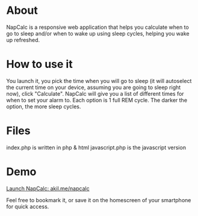 # About
NapСalc is a responsive web application that helps you calculate when to go to sleep and/or when to wake up using sleep cycles, helping you wake up refreshed. 

# How to use it
You launch it, you pick the time when you will go to sleep (it will autoselect the current time on your device, assuming you are going to sleep right now), click "Calculate". NapCalc will give you a list of different times for when to set your alarm to. Each option is 1 full REM cycle. The darker the option, the more sleep cycles. 

# Files
index.php is written in php & html
javascript.php is the javascript version

# Demo
[Launch NapCalc: akil.me/napcalc](https://akil.me/napcalc/index.php)  

Feel free to bookmark it, or save it on the homescreen of your smartphone for quick access. 
